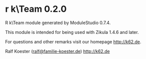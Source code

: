 # r k\Team 0.2.0

R k\Team module generated by ModuleStudio 0.7.4.

This module is intended for being used with Zikula 1.4.6 and later.

For questions and other remarks visit our homepage http://k62.de.

Ralf Koester (ralf@familie-koester.de)
http://k62.de
